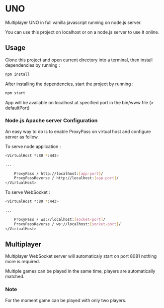 # UNO

Multiplayer UNO in full vanilla javascript running on node.js server.

You can use this project on localhost or on a node.js server to use it online.

## Usage

Clone this project and open current directory into a terminal, then install dependencies by running :

```sh
npm install
```

After installing the dependencies, start the project by running :

```sh
npm start
```

App will be available on localhost at specified port in the bin/www file (> defaultPort)

### Node.js Apache server Configuration

An easy way to do is to enable ProxyPass on virtual host and configure server as follow.


To serve node application :

```sh
<VirtualHost *:80 *:443>

...

    ProxyPass / http://localhost:[app-port]/
    ProxyPassReverse / http://localhost:[app-port]/
</VirtualHost>
```

To serve WebSocket :

```sh
<VirtualHost *:80 *:443>

...

    ProxyPass / ws://localhost:[socket-port]/
    ProxyPassReverse / ws://localhost:[socket-port]/
</VirtualHost>
```

## Multiplayer

Multiplayer WebSocket server will automaticaly start on port 8081 nothing more is required.

Multiple games can be played in the same time, players are automatically matched.

### Note

For the moment game can be played with only two players.
